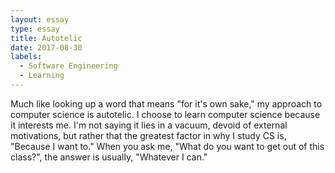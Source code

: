 ```yaml
---
layout: essay
type: essay
title: Autotelic
date: 2017-08-30
labels:
  - Software Engineering
  - Learning
---
```


Much like looking up a word that means "for it's own sake," my approach to computer science is autotelic.  I choose to learn computer science because it interests me.  I'm not saying it lies in a vacuum, devoid of external motivations, but rather that the greatest factor in why I study CS is, "Because I want to."  When you ask me, "What do you want to get out of this class?", the answer is usually, "Whatever I can."
